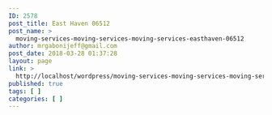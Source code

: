 ```yaml
---
ID: 2578
post_title: East Haven 06512
post_name: >
  moving-services-moving-services-moving-services-easthaven-06512
author: mrgabonijeff@gmail.com
post_date: 2018-03-28 01:37:28
layout: page
link: >
  http://localhost/wordpress/moving-services-moving-services-moving-services-easthaven-06512/
published: true
tags: [ ]
categories: [ ]
---
```


